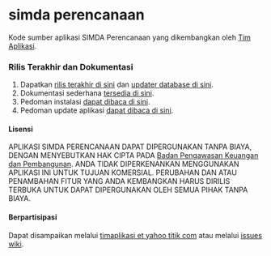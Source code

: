 # simda perencanaan
Kode sumber aplikasi SIMDA Perencanaan yang dikembangkan oleh [Tim Aplikasi](http://www.simda-online.com).

### Rilis Terakhir dan Dokumentasi

1. Dapatkan [rilis terakhir di sini](https://github.com/simda-id/simcan/releases) dan [updater database di sini](https://github.com/simda-id/simcan/tree/DATABASE). 
2. Dokumentasi sederhana [tersedia di sini](https://github.com/simda-id/simcan/wiki).
3. Pedoman instalasi [dapat dibaca di sini](https://github.com/simda-id/simcan/blob/master/installing.md).
4. Pedoman update aplikasi [dapat dibaca di sini](https://github.com/simda-id/simcan/blob/master/updating.md).

#### Lisensi
APLIKASI SIMDA PERENCANAAN DAPAT DIPERGUNAKAN TANPA BIAYA, DENGAN MENYEBUTKAN HAK CIPTA PADA [Badan Pengawasan Keuangan dan Pembangunan](http://www.bpkp.go.id). ANDA TIDAK DIPERKENANKAN MENGGUNAKAN APLIKASI INI UNTUK TUJUAN KOMERSIAL. PERUBAHAN DAN ATAU PENAMBAHAN FITUR YANG ANDA KEMBANGKAN HARUS DIRILIS TERBUKA UNTUK DAPAT DIPERGUNAKAN OLEH SEMUA PIHAK TANPA BIAYA.

#### Berpartisipasi
Dapat disampaikan melalui [timaplikasi et yahoo titik com](http://www.simda-online.com) atau melalui [issues wiki](https://github.com/simda-id/simcan/issues).
